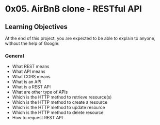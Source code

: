 # 0x05. AirBnB clone - RESTful API

## Learning Objectives
At the end of this project, you are expected to be able to explain to anyone, without the help of Google:

### General
* What REST means
* What API means
* What CORS means
* What is an API
* What is a REST API
* What are other type of APIs
* Which is the HTTP method to retrieve resource(s)
* Which is the HTTP method to create a resource
* Which is the HTTP method to update resource
* Which is the HTTP method to delete resource
* How to request REST API
